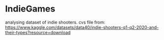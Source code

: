 # IndieGames
analysing dataset of indie shooters. cvs file from: https://www.kaggle.com/datasets/data40/indie-shooters-q1-q2-2020-and-their-types?resource=download
